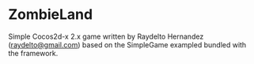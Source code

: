 # ZombieLand

Simple Cocos2d-x 2.x game written by Raydelto Hernandez (raydelto@gmail.com)  based on the SimpleGame exampled bundled with the framework.
